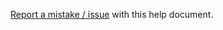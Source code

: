 <span style="font-size: 1em">[Report a mistake / issue](https://flumeapp.com/support/) with this help document.</span>